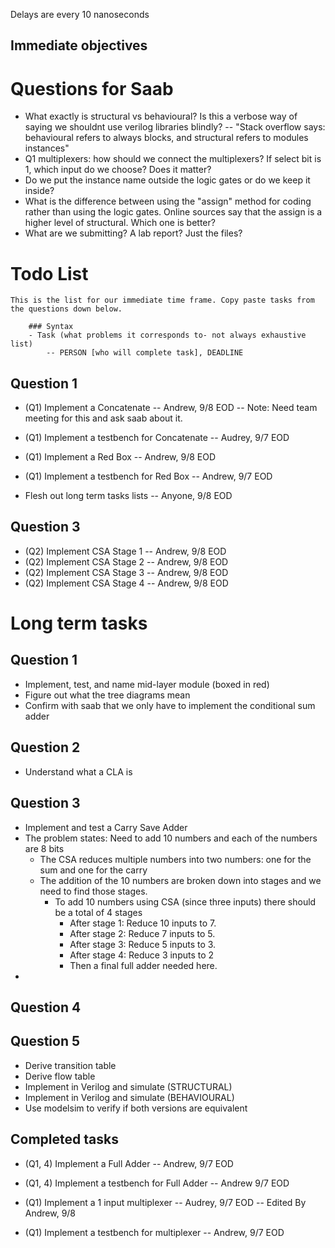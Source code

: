 Delays are every 10 nanoseconds

## Immediate objectives

# Questions for Saab
- What exactly is structural vs behavioural? Is this a verbose way of saying we shouldnt use verilog libraries blindly?
-- "Stack overflow says: behavioural refers to always blocks, and structural refers to modules instances"
- Q1 multiplexers: how should we connect the multiplexers? If select bit is 1, which input do we choose? Does it matter?
- Do we put the instance name outside the logic gates or do we keep it inside?
- What is the difference between using the "assign" method for coding rather than using the logic gates. Online sources say that the assign is a higher level of structural. Which one is better?
- What are we submitting? A lab report? Just the files?

# Todo List

    This is the list for our immediate time frame. Copy paste tasks from the questions down below.
    
        ### Syntax
        - Task (what problems it corresponds to- not always exhaustive list)
            -- PERSON [who will complete task], DEADLINE


## Question 1
- (Q1) Implement a Concatenate
    -- Andrew, 9/8 EOD
    -- Note: Need team meeting for this and ask saab about it. 
- (Q1) Implement a testbench for Concatenate
    -- Audrey, 9/7 EOD

- (Q1) Implement a Red Box
    -- Andrew, 9/8 EOD
- (Q1) Implement a testbench for Red Box
    -- Andrew, 9/7 EOD

- Flesh out long term tasks lists
    -- Anyone, 9/8 EOD

## Question 3
- (Q2) Implement CSA Stage 1
    -- Andrew, 9/8 EOD
- (Q2) Implement CSA Stage 2
    -- Andrew, 9/8 EOD
- (Q2) Implement CSA Stage 3
    -- Andrew, 9/8 EOD
- (Q2) Implement CSA Stage 4
    -- Andrew, 9/8 EOD


# Long term tasks

## Question 1
- Implement, test, and name mid-layer module (boxed in red)
- Figure out what the tree diagrams mean
- Confirm with saab that we only have to implement the conditional sum adder

## Question 2
- Understand what a CLA is

## Question 3
- Implement and test a Carry Save Adder
- The problem states: Need to add 10 numbers and each of the numbers are 8 bits
    - The CSA reduces multiple numbers into two numbers: one for the sum and one for the carry
    - The addition of the 10 numbers are broken down into stages and we need to find those stages.
        - To add 10 numbers using CSA (since three inputs) there should be a total of 4 stages
            - After stage 1: Reduce 10 inputs to 7. 
            - After stage 2: Reduce 7 inputs to 5. 
            - After stage 3: Reduce 5 inputs to 3. 
            - After stage 4: Reduce 3 inputs to 2 
            - Then a final full adder needed here.
- 

## Question 4


## Question 5
- Derive transition table
- Derive flow table
- Implement in Verilog and simulate (STRUCTURAL)
- Implement in Verilog and simulate (BEHAVIOURAL)
- Use modelsim to verify if both versions are equivalent



## Completed tasks

- (Q1, 4) Implement a Full Adder 
    -- Andrew, 9/7 EOD
- (Q1, 4) Implement a testbench for  Full Adder
    -- Andrew 9/7 EOD

- (Q1) Implement a 1 input multiplexer 
    -- Audrey, 9/7 EOD
    -- Edited By Andrew, 9/8
- (Q1) Implement a testbench for multiplexer
    -- Andrew, 9/7 EOD